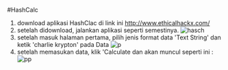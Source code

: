 #HashCalc

1. download aplikasi HashClac di link ini http://www.ethicalhackx.com/
2. setelah didownload, jalankan aplikasi seperti semestinya.
  ![hasch](https://github.com/user-attachments/assets/f7898e8c-e402-4d57-9e4a-193debb3910f)
3. setelah masuk halaman pertama, pilih jenis format data 'Text String' dan ketik 'charlie krypton' pada Data
  ![p](https://github.com/user-attachments/assets/df7276f3-f844-4871-b10d-11c9a8fe4ef5)
4. setelah memasukan data, klik 'Calculate dan akan muncul seperti ini :
  ![pp](https://github.com/user-attachments/assets/688d60d9-4cb9-4ab1-92fd-ac1fcc131495)
